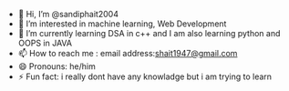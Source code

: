 - 👋 Hi, I’m @sandiphait2004
- 👀 I’m interested in machine learning, Web Development
- 🌱 I’m currently learning DSA in c++ and I am also learning  python and OOPS in JAVA
- 📫 How to reach me : email address:shait1947@gmail.com
- 😄 Pronouns: he/him
- ⚡ Fun fact: i really dont have any knowladge but i am trying to learn  

<!---
sandiphait2004/sandiphait2004 is a ✨ special ✨ repository because its `README.md` (this file) appears on your GitHub profile.
You can click the Preview link to take a look at your changes.
--->
